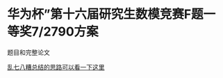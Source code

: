 # 华为杯”第十六届研究生数模竞赛F题一等奖7/2790方案

题目和完整论文

[乱七八糟总结的思路可以看一下这里](https://blog.csdn.net/qq_21407487/article/details/103352366)
